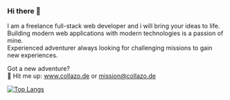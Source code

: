 ### Hi there 👋

I am a freelance full-stack web developer and i will bring your ideas to life.  
Building modern web applications with modern technologies is a passion of mine.  
Experienced adventurer always looking for challenging missions to gain new experiences.

Got a new adventure?  
:love_letter: Hit me up: www.collazo.de or mission@collazo.de

<!-- [![Anurag's GitHub stats](https://github-readme-stats.vercel.app/api?username=ColiZei&count_private=true&show_icons=true&theme=dark)](https://github.com/anuraghazra/github-readme-stats) -->

[![Top Langs](https://github-readme-stats.vercel.app/api/top-langs/?username=ColiZei&layout=compact&theme=dark)](https://github.com/anuraghazra/github-readme-stats)




<!--
**ColiZei/ColiZei** is a ✨ _special_ ✨ repository because its `README.md` (this file) appears on your GitHub profile.

Here are some ideas to get you started:

- 🔭 I’m currently working on ...
- 🌱 I’m currently learning ...
- 👯 I’m looking to collaborate on ...
- 🤔 I’m looking for help with ...
- 💬 Ask me about ...
- 📫 How to reach me: ...
- 😄 Pronouns: ...
- ⚡ Fun fact: ...
-->
